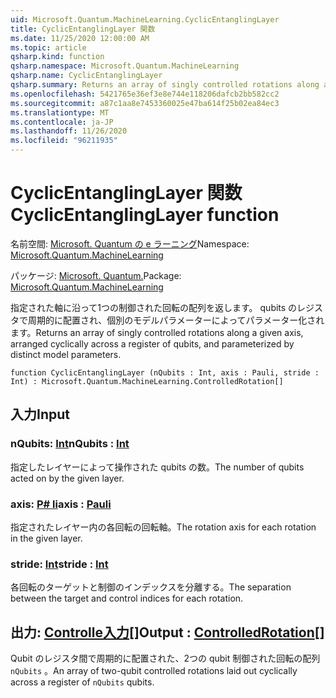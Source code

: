 ```yaml
---
uid: Microsoft.Quantum.MachineLearning.CyclicEntanglingLayer
title: CyclicEntanglingLayer 関数
ms.date: 11/25/2020 12:00:00 AM
ms.topic: article
qsharp.kind: function
qsharp.namespace: Microsoft.Quantum.MachineLearning
qsharp.name: CyclicEntanglingLayer
qsharp.summary: Returns an array of singly controlled rotations along a given axis, arranged cyclically across a register of qubits, and parameterized by distinct model parameters.
ms.openlocfilehash: 5421765e36ef3e8e744e118206dafcb2bb582cc2
ms.sourcegitcommit: a87c1aa8e7453360025e47ba614f25b02ea84ec3
ms.translationtype: MT
ms.contentlocale: ja-JP
ms.lasthandoff: 11/26/2020
ms.locfileid: "96211935"
---
```

# <a name="cyclicentanglinglayer-function"></a><span data-ttu-id="0e63c-102">CyclicEntanglingLayer 関数</span><span class="sxs-lookup"><span data-stu-id="0e63c-102">CyclicEntanglingLayer function</span></span>

<span data-ttu-id="0e63c-103">名前空間: [Microsoft. Quantum の e ラーニング](xref:Microsoft.Quantum.MachineLearning)</span><span class="sxs-lookup"><span data-stu-id="0e63c-103">Namespace: [Microsoft.Quantum.MachineLearning](xref:Microsoft.Quantum.MachineLearning)</span></span>

<span data-ttu-id="0e63c-104">パッケージ: [Microsoft. Quantum.](https://nuget.org/packages/Microsoft.Quantum.MachineLearning)</span><span class="sxs-lookup"><span data-stu-id="0e63c-104">Package: [Microsoft.Quantum.MachineLearning](https://nuget.org/packages/Microsoft.Quantum.MachineLearning)</span></span>


<span data-ttu-id="0e63c-105">指定された軸に沿って1つの制御された回転の配列を返します。 qubits のレジスタで周期的に配置され、個別のモデルパラメーターによってパラメーター化されます。</span><span class="sxs-lookup"><span data-stu-id="0e63c-105">Returns an array of singly controlled rotations along a given axis, arranged cyclically across a register of qubits, and parameterized by distinct model parameters.</span></span>

```qsharp
function CyclicEntanglingLayer (nQubits : Int, axis : Pauli, stride : Int) : Microsoft.Quantum.MachineLearning.ControlledRotation[]
```


## <a name="input"></a><span data-ttu-id="0e63c-106">入力</span><span class="sxs-lookup"><span data-stu-id="0e63c-106">Input</span></span>

### <a name="nqubits--int"></a><span data-ttu-id="0e63c-107">nQubits: [Int](xref:microsoft.quantum.lang-ref.int)</span><span class="sxs-lookup"><span data-stu-id="0e63c-107">nQubits : [Int](xref:microsoft.quantum.lang-ref.int)</span></span>

<span data-ttu-id="0e63c-108">指定したレイヤーによって操作された qubits の数。</span><span class="sxs-lookup"><span data-stu-id="0e63c-108">The number of qubits acted on by the given layer.</span></span>


### <a name="axis--pauli"></a><span data-ttu-id="0e63c-109">axis: [P# li](xref:microsoft.quantum.lang-ref.pauli)</span><span class="sxs-lookup"><span data-stu-id="0e63c-109">axis : [Pauli](xref:microsoft.quantum.lang-ref.pauli)</span></span>

<span data-ttu-id="0e63c-110">指定されたレイヤー内の各回転の回転軸。</span><span class="sxs-lookup"><span data-stu-id="0e63c-110">The rotation axis for each rotation in the given layer.</span></span>


### <a name="stride--int"></a><span data-ttu-id="0e63c-111">stride: [Int](xref:microsoft.quantum.lang-ref.int)</span><span class="sxs-lookup"><span data-stu-id="0e63c-111">stride : [Int](xref:microsoft.quantum.lang-ref.int)</span></span>

<span data-ttu-id="0e63c-112">各回転のターゲットと制御のインデックスを分離する。</span><span class="sxs-lookup"><span data-stu-id="0e63c-112">The separation between the target and control indices for each rotation.</span></span>



## <a name="output--controlledrotation"></a><span data-ttu-id="0e63c-113">出力: [Controlle入力](xref:Microsoft.Quantum.MachineLearning.ControlledRotation)[]</span><span class="sxs-lookup"><span data-stu-id="0e63c-113">Output : [ControlledRotation](xref:Microsoft.Quantum.MachineLearning.ControlledRotation)[]</span></span>

<span data-ttu-id="0e63c-114">Qubit のレジスタ間で周期的に配置された、2つの qubit 制御された回転の配列 `nQubits` 。</span><span class="sxs-lookup"><span data-stu-id="0e63c-114">An array of two-qubit controlled rotations laid out cyclically across a register of `nQubits` qubits.</span></span>